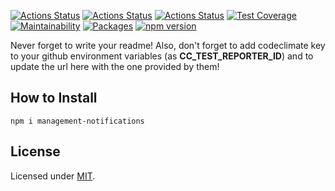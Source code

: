 [![Actions Status](https://github.com/maxmilhas/management-notifications/workflows/build/badge.svg)](https://github.com/maxmilhas/management-notifications/actions)
[![Actions Status](https://github.com/maxmilhas/management-notifications/workflows/test/badge.svg)](https://github.com/maxmilhas/management-notifications/actions)
[![Actions Status](https://github.com/maxmilhas/management-notifications/workflows/lint/badge.svg)](https://github.com/maxmilhas/management-notifications/actions)
[![Test Coverage](https://api.codeclimate.com/v1/badges/65e41e3018643f28168e/test_coverage)](https://codeclimate.com/github/maxmilhas/management-notifications/test_coverage)
[![Maintainability](https://api.codeclimate.com/v1/badges/65e41e3018643f28168e/maintainability)](https://codeclimate.com/github/maxmilhas/management-notifications/maintainability)
[![Packages](https://david-dm.org/maxmilhas/management-notifications.svg)](https://david-dm.org/maxmilhas/management-notifications)
[![npm version](https://badge.fury.io/js/%40codibre%2Fmanagement-notifications.svg)](https://badge.fury.io/js/%40codibre%2Fmanagement-notifications)

Never forget to write your readme! Also, don't forget to add codeclimate key to your github environment variables (as **CC_TEST_REPORTER_ID**) and to update the url here with the one provided by them!

## How to Install

```
npm i management-notifications
```

## License

Licensed under [MIT](https://en.wikipedia.org/wiki/MIT_License).
